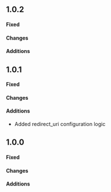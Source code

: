 ## 1.0.2

#### Fixed
#### Changes
#### Additions

## 1.0.1

#### Fixed
#### Changes
#### Additions

- Added redirect_uri configuration logic


## 1.0.0

#### Fixed
#### Changes
#### Additions


[app-demo]: app-demo
[tinkoff-id]: tinkoff-id
